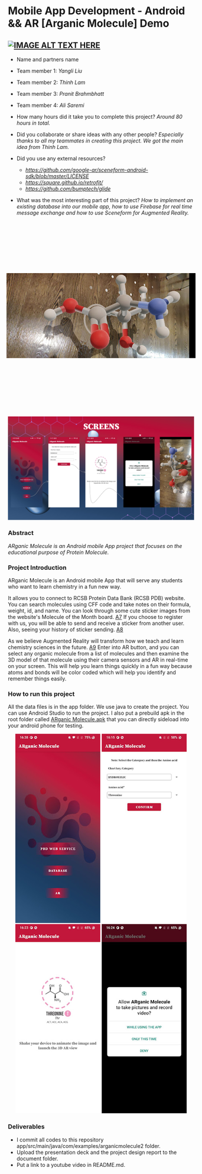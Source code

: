 # Mobile App Development - Android && AR [Arganic Molecule] Demo

## [![IMAGE ALT TEXT HERE](https://i9.ytimg.com/vi_webp/Ys2Kq1HBFxA/maxresdefault.webp?v=6392a5a1&sqp=CLz8_KEG&rs=AOn4CLA9aRIcK2y3MyAiSMX22SI-LIDgFw)](https://youtu.be/Ys2Kq1HBFxA) 


* Name and partners name
 * Team member 1: *Yangli Liu*
 * Team member 2: *Thinh Lam*
 * Team member 3: *Pranit Brahmbhatt*
 * Team member 4: *Ali Saremi*

* How many hours did it take you to complete this project?   *Around 80 hours in total.*
* Did you collaborate or share ideas with any other people?   *Especially thanks to all my teammates in creating this project. We got the main idea from Thinh Lam.*
* Did you use any external resources? 
  * *https://github.com/google-ar/sceneform-android-sdk/blob/master/LICENSE*
  * *https://square.github.io/retrofit/*
  * *https://github.com/bumptech/glide*
  
* What was the most interesting part of this project? *How to implement an existing database into our mobile app, how to use Firebase for real time message exchange and how to use Sceneform for Augmented Reality.*

<p align="center">
  <img src="./media/AR.jpg" alt="picture" style="transform: rotate(90deg);">
</p>
<img src="./media/ARMol.PNG" alt="picture">

### Abstract
*ARganic Molecule is an Android mobile App project that focuses on the educational purpose of Protein Molecule.* 

### Project Introduction
ARganic Molecule is an Android mobile App that will serve any students who want to learn chemistry in a fun new way.

It allows you to connect to RCSB Protein Data Bank (RCSB PDB) website. You can search molecules using CFF code and take notes on their formula, weight, id, and name.
You can look through some cute sticker images from the website's Molecule of the Month board. [A7](./app/src/main/java/com/examples/arganicmolecule2/A7)
If you choose to register with us, you will be able to send and receive a sticker from another user. Also, seeing your history of sticker sending. [A8](./app/src/main/java/com/examples/arganicmolecule2/A8)

As we believe Augmented Reality will transform how we teach and learn chemistry sciences in the future. [A9](./app/src/main/java/com/examples/arganicmolecule2/A9)
Enter into AR button, and you can select any organic molecule from a list of molecules and then examine the 3D model of that molecule using their camera sensors and AR in real-time 
on your screen. This will help you learn things quickly in a fun way because atoms and bonds will be color coded which will help you identify and remember things easily.

### How to run this project
All the data files is in the app folder. We use java to create the project. You can use Android Studio to run the project. 
I also put a prebuild apk in the root folder called [ARganic Molecule.apk](https://github.com/xiajingdongning/liuyangli/blob/master/Arganic%20Molecule/ARganic%20Molecule.apk) that you can directly sideload into your android phone for testing.


<p align="center">
  <img src="./media/User Interface.jpg" alt="picture">
  <img src="./media/Drop Down Menu.jpg" alt="picture">
  <img src="./media/2D Animation.jpg" alt="picture">
  <img src="./media/Access.jpg" alt="picture">
</p>

### Deliverables
* I commit all codes to this repository app/src/main/java/com/examples/arganicmolecule2 folder.
* Upload the presentation deck and the project design report to the document folder.
* Put a link to a youtube video in README.md.


